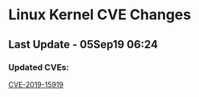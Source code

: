 
# **Linux Kernel CVE Changes**

## Last Update - 05Sep19 06:24

### **Updated CVEs:**

[CVE-2019-15919](cves/CVE-2019-15919)  
